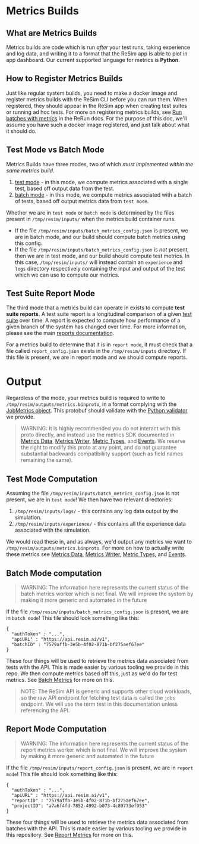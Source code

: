 # Metrics Builds

## What are Metrics Builds

Metrics builds are code which is run *after* your test runs, taking experience and log data, and writing it to a format that the ReSim app is able to plot in app dashboard. Our current supported language for metrics is **Python**.

## How to Register Metrics Builds

Just like regular system builds, you need to make a docker image and register metrics builds with the ReSim CLI before you can run them. When registered, they should appear in the ReSim app when creating test suites or running ad hoc tests. For more on registering metrics builds, see [Run batches with metrics](https://docs.resim.ai/setup/metrics-builds/) in the ReRun docs. For the purpose of this doc, we'll assume you have such a docker image registered, and just talk about what it should do.

## Test Mode vs Batch Mode

Metrics Builds have three modes, two of which *must implemented within the same metrics build*.

1. [test mode](#test-mode-computation) - in this mode, we compute metrics associated with a single test, based off output data from the test.
2. [batch mode](#batch-mode-computation) - in this mode, we compute metrics associated with a batch of tests, based off output metrics data from `test mode`. 

Whether we are in `test mode` or `batch mode` is determined by the files present in `/tmp/resim/inputs/` when the metrics build container runs.

- If the file `/tmp/resim/inputs/batch_metrics_config.json` is present, we are in batch mode, and our build should compute batch metrics using this config.
- If the file `/tmp/resim/inputs/batch_metrics_config.json` is *not* present, then we are in test mode, and our build should compute test metrics. In this case, `/tmp/resim/inputs/` will instead contain an `experience` and `logs` directory respectively containing the input and output of the test which we can use to compute our metrics.

## Test Suite Report Mode

The third mode that a metrics build can operate in exists to compute **test suite reports**. A test suite report is a longitudinal comparison of a given [test suite](https://docs.resim.ai/setup/test-suites) over time. A report is expected to compute how performance of a given branch of the system has changed over time. For more information, please see the main [reports documentation](https://docs.resim.ai/setup/reports).

For a metrics build to determine that it is in `report mode`, it must check that a file called `report_config.json` exists in the `/tmp/resim/inputs` directory. If this file is present, we are in report mode and we should compute reports.

# Output

Regardless of the mode, your metrics build is required to write to `/tmp/resim/outputs/metrics.binproto`, in a format complying with the [JobMetrics object](https://github.com/resim-ai/open-core/blob/main/resim/metrics/proto/metrics.proto). This protobuf should validate with the [Python validator](https://github.com/resim-ai/open-core/blob/main/resim/metrics/proto/validate_metrics_proto.py) we provide.

> WARNING:
> It is highly recommended you do not interact with this proto directly, and instead use the metrics SDK documented in [Metrics Data](./metrics_data.md), [Metrics Writer](./metrics_writer.md), [Metric Types](./metric_types.md), and [Events](./events.md). We reserve the right to modify this proto at any point, and do not guarantee substantial backwards compatibiliity support (such as field names remaining the same).
 
## Test Mode Computation

Assuming the file `/tmp/resim/inputs/batch_metrics_config.json` is not present, we are in `test mode`! We then have two relevant directories:

1. `/tmp/resim/inputs/logs/` - this contains any log data output by the simulation.
2. `/tmp/resim/inputs/experience/` - this contains all the experience data associated with the simulation.

We would read these in, and as always, we'd output any metrics we want to `/tmp/resim/outputs/metrics.binproto`. For more on how to actually write these metrics see [Metrics Data](./metrics_data.md), [Metrics Writer](./metrics_writer.md), [Metric Types](./metric_types.md), and [Events](./events.md).

## Batch Mode computation

> WARNING:
> The information here represents the current status of the batch metrics worker which is not final. We will improve the system by making it more generic and automated in the future

If the file `/tmp/resim/inputs/batch_metrics_config.json` is present, we are in `batch mode`! This file should look something like this:

```
{
  "authToken" : "...",
  "apiURL" : "https://api.resim.ai/v1",
  "batchID" : "7579affb-3e5b-4f02-871b-bf275aef67ee"
}
```

These four things will be used to retrieve the metrics data associated from tests with the API. This is made easier by various tooling we provide in this repo. We then compute metrics based off this, just as we'd do for test metrics. See [Batch Metrics](./batch_metrics.md) for more on this.

> NOTE:
> The ReSim API is generic and supports other cloud workloads, so the raw API endpoint for fetching test data is called the `jobs` endpoint. We will use the term test in this documentation unless referencing the API.


## Report Mode Computation

> WARNING:
> The information here represents the current status of the report metrics worker which is not final. We will improve the system by making it more generic and automated in the future

If the file `/tmp/resim/inputs/report_config.json` is present, we are in `report mode`! This file should look something like this:

```
{
  "authToken" : "...",
  "apiURL" : "https://api.resim.ai/v1",
  "reportID" : "7579affb-3e5b-4f02-871b-bf275aef67ee",
  "projectID": "a7a6f4fd-7852-4992-b073-4c89773ef953"
}
```

These four things will be used to retrieve the metrics data associated from batches with the API. This is made easier by various tooling we provide in this repository. See [Report Metrics](./report_metrics.md) for more on this.
